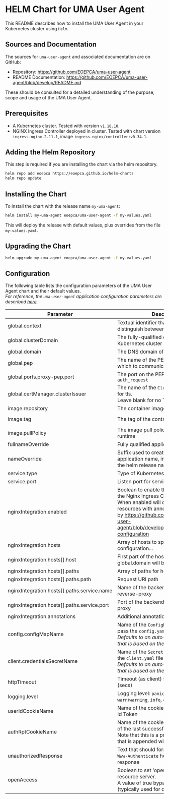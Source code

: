# HELM Chart for UMA User Agent

This README describes how to install the UMA User Agent in your Kubernetes cluster using `Helm`.

## Sources and Documentation

The sources for `uma-user-agent` and associated documentation are on GitHub:
* Repository: https://github.com/EOEPCA/uma-user-agent
* README Documentation: https://github.com/EOEPCA/uma-user-agent/blob/develop/README.md

These should be consulted for a detailed understanding of the purpose, scope and usage of the UMA User Agent.

## Prerequisites

* A Kubernetes cluster. Tested with version `v1.18.10`.
* NGINX Ingress Controller deployed in cluster. Tested with chart version `ingress-nginx-2.11.1`, image `ingress-nginx/controller:v0.34.1`.

## Adding the Helm Repository

This step is required if you are installing the chart via the helm repository.

```sh
helm repo add eoepca https://eoepca.github.io/helm-charts
helm repo update
```

## Installing the Chart

To install the chart with the release name `my-uma-agent`:
```sh
helm install my-uma-agent eoepca/uma-user-agent -f my-values.yaml
```

This will deploy the release with default values, plus overrides from the file `my-values.yaml`.

## Upgrading the Chart

```sh
helm upgrade my-uma-agent eoepca/uma-user-agent -f my-values.yaml
```

## Configuration

The following table lists the configuration parameters of the UMA User Agent chart and their default values.<br>
_For reference, the `uma-user-agent` application configuration parameters are described [here](https://github.com/EOEPCA/uma-user-agent/blob/develop/README.md#agent-configuration)._

| Parameter | Description | Default |
| --------- | ----------- | ------- |
| global.context | Textual identifier that is used to distinguish between instances | `generic` |
| global.clusterDomain | The fully-qualified domain of the Kubernetes cluster | `svc.cluster.local` |
| global.domain | The DNS domain of the deployment | `myplatform.eoepca.org` |
| global.pep | The name of the PEP instance with which to communicate | `pep-engine` |
| global.ports.proxy-pep.port | The port on the PEP to connect for `auth_request` | `5566` |
| global.certManager.clusterIssuer | The name of the `ClusterIssuer` instance for tls.<br>Leave blank for no TLS | `""` |
| image.repository | The container image to use | `eoepca/uma-user-agent` |
| image.tag | The tag of the container image to use | `""`<br>(default `latest`) |
| image.pullPolicy | The image pull policy for the container runtime | `IfNotPresent` |
| fullnameOverride | Fully qualified application name | `""` |
| nameOverride | Suffix used to create fully-qualified application name, in combination with the helm release name | `""` |
| service.type | Type of Kubernetes service to create | `ClusterIP` |
| service.port | Listen port for service | `80` |
| nginxIntegration.enabled | Boolean to enable the integration with the Nginx Ingress Controller.<br>When enabled will create ingress resources with annotations as described by https://github.com/EOEPCA/uma-user-agent/blob/develop/README.md#nginx-configuration | `false` |
| nginxIntegration.hosts | Array of hosts to specify for ingress configuration... | {see below} |
| nginxIntegration.hosts[].host | First part of the hostname - global.domain will be appended | `""` |
| nginxIntegration.hosts[].paths | Array of paths for host... | {see below} |
| nginxIntegration.hosts[].paths.path | Request URI path | `/` |
| nginxIntegration.hosts[].paths.service.name | Name of the backend service for reverse-proxy | `myservice` |
| nginxIntegration.hosts[].paths.service.port | Port of the backend service for reverse-proxy | `80` |
| nginxIntegration.annotations | Additional annotations for the ingress | `{}` |
| config.configMapName | Name of the `ConfigMap` that is used to pass the `config.yaml` file<br>_Defaults to an auto-generated name that is based on the app release name_ | `""` |
| client.credentialsSecretName | Name of the `Secret` that is used to pass the `client.yaml` file<br>_Defaults to an auto-generated name that is based on the app release name_ | `""` |
| httpTimeout | Timeout (as client) for http requests (secs) | `10` |
| logging.level | Logging level: `panic`, `fatal`, `error`, `warn`/`warning`, `info`, `debug`, `trace` | `info` |
| userIdCookieName | Name of the cookie that carries the User Id Token | `auth_user_id` |
| authRptCookieName | Name of the cookie that carries the RPT of the last successful request<br>Note that this is a prefix for the name that is appended with `-<endpoint-name>` | `auth_rpt` |
| unauthorizedResponse | Text that should form the value for the `Www-Authenticate` header in the `401` response | {blank} |
| openAccess | Boolean to set 'open' access to the resource server.<br>A value of true bypasses protections (typically used for debugging) | `false` |
